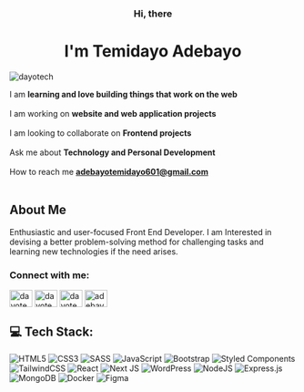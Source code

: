 <h3 align="center">Hi, there</h3>
<h1 align="center">I'm Temidayo Adebayo</h1>

<p align="left"> <img src="https://komarev.com/ghpvc/?username=dayotech&label=Profile%20views&color=0e75b6&style=flat" alt="dayotech" /> </p>

I am **learning and love building things that work on the web** <br><br>
I am working on **website and web application projects** <br><br>
I am looking to collaborate on **Frontend projects** <br><br>
Ask me about **Technology and Personal Development** <br><br>
How to reach me **adebayotemidayo601@gmail.com** <br><br>

## About Me 
Enthusiastic and user-focused Front End Developer. I am Interested in devising a better problem-solving method for challenging tasks and learning new technologies if the need arises.


<h3 align="">Connect with me:</h3>
<p align="">
<a href="https://wa.me/+2347060671810" target="blank"><img align="center" src="https://raw.githubusercontent.com/rahuldkjain/github-profile-readme-generator/master/src/images/icons/Social/whatsapp.svg" alt="dayotech" height="30" width="40" /></a>
<a href="https://instagram.com/temmy.code" target="blank"><img align="center" src="https://raw.githubusercontent.com/rahuldkjain/github-profile-readme-generator/master/src/images/icons/Social/instagram.svg" alt="dayotech" height="30" width="40" /></a>
<a href="https://fb.com/temmy_code" target="blank"><img align="center" src="https://raw.githubusercontent.com/rahuldkjain/github-profile-readme-generator/master/src/images/icons/Social/facebook.svg" alt="dayotech" height="30" width="40" /></a>
<a href="https://linkedin.com/in/adebayotemidayo" target="blank"><img align="center" src="https://raw.githubusercontent.com/rahuldkjain/github-profile-readme-generator/master/src/images/icons/Social/linked-in-alt.svg" alt="adebayotemidayo" height="30" width="40" /></a>
</p>



## 💻 Tech Stack:
![HTML5](https://img.shields.io/badge/html5-%23E34F26.svg?style=for-the-badge&logo=html5&logoColor=white) ![CSS3](https://img.shields.io/badge/css3-%231572B6.svg?style=for-the-badge&logo=css3&logoColor=white) ![SASS](https://img.shields.io/badge/SASS-hotpink.svg?style=for-the-badge&logo=SASS&logoColor=white) ![JavaScript](https://img.shields.io/badge/javascript-%23323330.svg?style=for-the-badge&logo=javascript&logoColor=%23F7DF1E) ![Bootstrap](https://img.shields.io/badge/bootstrap-%238511FA.svg?style=for-the-badge&logo=bootstrap&logoColor=white) ![Styled Components](https://img.shields.io/badge/styled--components-DB7093?style=for-the-badge&logo=styled-components&logoColor=white) ![TailwindCSS](https://img.shields.io/badge/tailwindcss-%2338B2AC.svg?style=for-the-badge&logo=tailwind-css&logoColor=white) ![React](https://img.shields.io/badge/react-%2320232a.svg?style=for-the-badge&logo=react&logoColor=%2361DAFB) ![Next JS](https://img.shields.io/badge/Next-black?style=for-the-badge&logo=next.js&logoColor=white) ![WordPress](https://img.shields.io/badge/WordPress-%23117AC9.svg?style=for-the-badge&logo=WordPress&logoColor=white) ![NodeJS](https://img.shields.io/badge/node.js-6DA55F?style=for-the-badge&logo=node.js&logoColor=white) ![Express.js](https://img.shields.io/badge/express.js-%23404d59.svg?style=for-the-badge&logo=express&logoColor=%2361DAFB) ![MongoDB](https://img.shields.io/badge/MongoDB-%234ea94b.svg?style=for-the-badge&logo=mongodb&logoColor=white) ![Docker](https://img.shields.io/badge/docker-%230db7ed.svg?style=for-the-badge&logo=docker&logoColor=white) ![Figma](https://img.shields.io/badge/figma-%23F24E1E.svg?style=for-the-badge&logo=figma&logoColor=white)
<!-- Proudly created with GPRM ( https://gprm.itsvg.in ) -->
